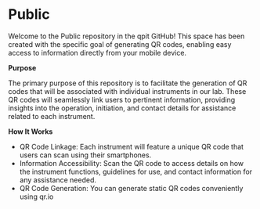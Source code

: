 # Public
Welcome to the Public repository in the qpit GitHub! This space has been created with the specific goal of generating QR codes, enabling easy access to information directly from your mobile device.

**Purpose**

The primary purpose of this repository is to facilitate the generation of QR codes that will be associated with individual instruments in our lab. These QR codes will seamlessly link users to pertinent information, providing insights into the operation, initiation, and contact details for assistance related to each instrument.

**How It Works**
- QR Code Linkage: Each instrument will feature a unique QR code that users can scan using their smartphones.
- Information Accessibility: Scan the QR code to access details on how the instrument functions, guidelines for use, and contact information for any assistance needed.
- QR Code Generation: You can generate static QR codes conveniently using qr.io
